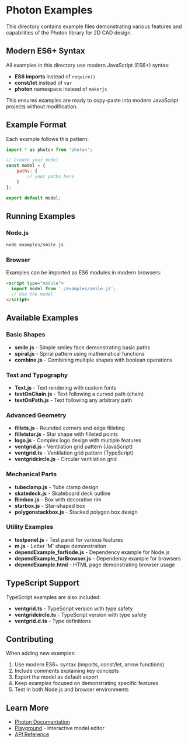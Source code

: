 # Photon Examples

This directory contains example files demonstrating various features and capabilities of the Photon library for 2D CAD design.

## Modern ES6+ Syntax

All examples in this directory use modern JavaScript (ES6+) syntax:

- **ES6 imports** instead of `require()`
- **const/let** instead of `var`
- **photon** namespace instead of `makerjs`

This ensures examples are ready to copy-paste into modern JavaScript projects without modification.

## Example Format

Each example follows this pattern:

```javascript
import * as photon from 'photon';

// Create your model
const model = {
    paths: {
        // your paths here
    }
};

export default model;
```

## Running Examples

### Node.js

```bash
node examples/smile.js
```

### Browser

Examples can be imported as ES6 modules in modern browsers:

```html
<script type="module">
  import model from './examples/smile.js';
  // Use the model
</script>
```

## Available Examples

### Basic Shapes

- **smile.js** - Simple smiley face demonstrating basic paths
- **spiral.js** - Spiral pattern using mathematical functions
- **combine.js** - Combining multiple shapes with boolean operations

### Text and Typography

- **Text.js** - Text rendering with custom fonts
- **textOnChain.js** - Text following a curved path (chain)
- **textOnPath.js** - Text following any arbitrary path

### Advanced Geometry

- **fillets.js** - Rounded corners and edge filleting
- **filletstar.js** - Star shape with filleted points
- **logo.js** - Complex logo design with multiple features
- **ventgrid.js** - Ventilation grid pattern (JavaScript)
- **ventgrid.ts** - Ventilation grid pattern (TypeScript)
- **ventgridcircle.js** - Circular ventilation grid

### Mechanical Parts

- **tubeclamp.js** - Tube clamp design
- **skatedeck.js** - Skateboard deck outline
- **Rimbox.js** - Box with decorative rim
- **starbox.js** - Star-shaped box
- **polygonstackbox.js** - Stacked polygon box design

### Utility Examples

- **testpanel.js** - Test panel for various features
- **m.js** - Letter 'M' shape demonstration
- **dependExample_forNode.js** - Dependency example for Node.js
- **dependExample_forBrowser.js** - Dependency example for browsers
- **dependExample.html** - HTML page demonstrating browser usage

## TypeScript Support

TypeScript examples are also included:

- **ventgrid.ts** - TypeScript version with type safety
- **ventgridcircle.ts** - TypeScript version with type safety
- **ventgrid.d.ts** - Type definitions

## Contributing

When adding new examples:

1. Use modern ES6+ syntax (imports, const/let, arrow functions)
2. Include comments explaining key concepts
3. Export the model as default export
4. Keep examples focused on demonstrating specific features
5. Test in both Node.js and browser environments

## Learn More

- [Photon Documentation](../../docs/)
- [Playground](../../playground/) - Interactive model editor
- [API Reference](../../dist/docs/)
